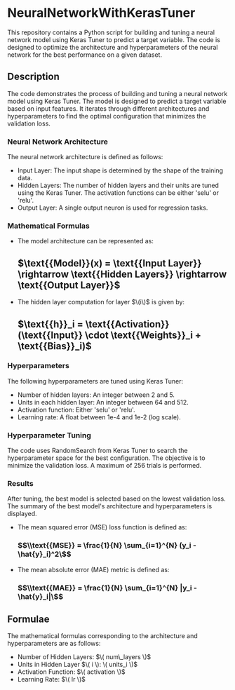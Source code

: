 # NeuralNetworkWithKerasTuner

This repository contains a Python script for building and tuning a neural network model using Keras Tuner to predict a target variable. The code is designed to optimize the architecture and hyperparameters of the neural network for the best performance on a given dataset.

## Description

The code demonstrates the process of building and tuning a neural network model using Keras Tuner. The model is designed to predict a target variable based on input features. It iterates through different architectures and hyperparameters to find the optimal configuration that minimizes the validation loss.

### Neural Network Architecture

The neural network architecture is defined as follows:

- Input Layer: The input shape is determined by the shape of the training data.
- Hidden Layers: The number of hidden layers and their units are tuned using the Keras Tuner. The activation functions can be either 'selu' or 'relu'.
- Output Layer: A single output neuron is used for regression tasks.

### Mathematical Formulas
- The model architecture can be represented as:
  ## $\\text{{Model}}(x) = \text{{Input Layer}} \rightarrow \text{{Hidden Layers}} \rightarrow \text{{Output Layer}}\$
- The hidden layer computation for layer $\(i\)$ is given by:
  ## $\\text{{h}}_i = \text{{Activation}}(\text{{Input}} \cdot \text{{Weights}}_i + \text{{Bias}}_i)\$

### Hyperparameters

The following hyperparameters are tuned using Keras Tuner:

- Number of hidden layers: An integer between 2 and 5.
- Units in each hidden layer: An integer between 64 and 512.
- Activation function: Either 'selu' or 'relu'.
- Learning rate: A float between 1e-4 and 1e-2 (log scale).

### Hyperparameter Tuning

The code uses RandomSearch from Keras Tuner to search the hyperparameter space for the best configuration. The objective is to minimize the validation loss. A maximum of 256 trials is performed.

### Results

After tuning, the best model is selected based on the lowest validation loss. The summary of the best model's architecture and hyperparameters is displayed.
- The mean squared error (MSE) loss function is defined as:
  ### $$\\text{{MSE}} = \frac{1}{N} \sum_{i=1}^{N} (y_i - \hat{y}_i)^2\$$
- The mean absolute error (MAE) metric is defined as:
  ### $$\\text{{MAE}} = \frac{1}{N} \sum_{i=1}^{N} |y_i - \hat{y}_i|\$$

## Formulae

The mathematical formulas corresponding to the architecture and hyperparameters are as follows:

- Number of Hidden Layers: $\( num\_layers \)$
- Units in Hidden Layer $\( i \): \( units_i \)$
- Activation Function: $\( activation \)$
- Learning Rate: $\( lr \)$
